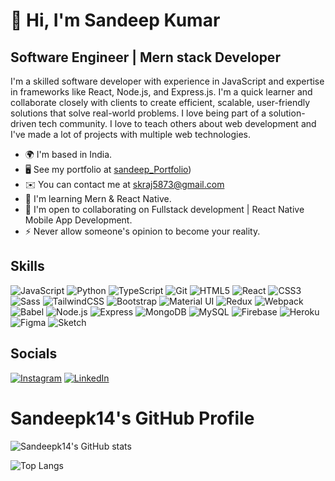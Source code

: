 #  👋 Hi, I'm Sandeep Kumar

## Software Engineer | Mern stack Developer

I'm a skilled software developer with experience in JavaScript and expertise in frameworks like React, Node.js, and Express.js. I'm a quick learner and collaborate closely with clients to create efficient, scalable, user-friendly solutions that solve real-world problems. I love being part of a solution-driven tech community. I love to teach others about web development and I've made a lot of projects with multiple web technologies.

- 🌍 I'm based in India.
- 🖥️ See my portfolio at [sandeep_Portfolio](https://teal-daffodil-f80e69.netlify.app/))
- ✉️ You can contact me at [skraj5873@gmail.com](mailto:skraj5873@gmail.com)
- 🧠 I'm learning Mern & React Native.
- 🤝 I'm open to collaborating on Fullstack development | React Native Mobile App Development.
- ⚡ Never allow someone's opinion to become your reality.

## Skills

![JavaScript](https://img.shields.io/badge/JavaScript-323330?style=for-the-badge&logo=javascript&logoColor=F7DF1E)
![Python](https://img.shields.io/badge/Python-3776AB?style=for-the-badge&logo=python&logoColor=white)
![TypeScript](https://img.shields.io/badge/TypeScript-007ACC?style=for-the-badge&logo=typescript&logoColor=white)
![Git](https://img.shields.io/badge/Git-F05032?style=for-the-badge&logo=git&logoColor=white)
![HTML5](https://img.shields.io/badge/HTML5-E34F26?style=for-the-badge&logo=html5&logoColor=white)
![React](https://img.shields.io/badge/React-61DAFB?style=for-the-badge&logo=react&logoColor=black)
![CSS3](https://img.shields.io/badge/CSS3-1572B6?style=for-the-badge&logo=css3&logoColor=white)
![Sass](https://img.shields.io/badge/Sass-CC6699?style=for-the-badge&logo=sass&logoColor=white)
![TailwindCSS](https://img.shields.io/badge/Tailwind_CSS-38B2AC?style=for-the-badge&logo=tailwind-css&logoColor=white)
![Bootstrap](https://img.shields.io/badge/Bootstrap-563D7C?style=for-the-badge&logo=bootstrap&logoColor=white)
![Material UI](https://img.shields.io/badge/Material--UI-0081CB?style=for-the-badge&logo=material-ui&logoColor=white)
![Redux](https://img.shields.io/badge/Redux-764ABC?style=for-the-badge&logo=redux&logoColor=white)
![Webpack](https://img.shields.io/badge/Webpack-8DD6F9?style=for-the-badge&logo=webpack&logoColor=black)
![Babel](https://img.shields.io/badge/Babel-F9DC3E?style=for-the-badge&logo=babel&logoColor=black)
![Node.js](https://img.shields.io/badge/Node.js-339933?style=for-the-badge&logo=nodedotjs&logoColor=white)
![Express](https://img.shields.io/badge/Express-000000?style=for-the-badge&logo=express&logoColor=white)
![MongoDB](https://img.shields.io/badge/MongoDB-4EA94B?style=for-the-badge&logo=mongodb&logoColor=white)
![MySQL](https://img.shields.io/badge/MySQL-4479A1?style=for-the-badge&logo=mysql&logoColor=white)
![Firebase](https://img.shields.io/badge/Firebase-FFCA28?style=for-the-badge&logo=firebase&logoColor=black)
![Heroku](https://img.shields.io/badge/Heroku-430098?style=for-the-badge&logo=heroku&logoColor=white)
![Figma](https://img.shields.io/badge/Figma-F24E1E?style=for-the-badge&logo=figma&logoColor=white)
![Sketch](https://img.shields.io/badge/Sketch-F7B500?style=for-the-badge&logo=sketch&logoColor=black)

## Socials

<!-- You can add links to your social media profiles here -->
[![Instagram](https://img.shields.io/badge/Instagram-E4405F?style=for-the-badge&logo=instagram&logoColor=white)](https://www.instagram.com/t___h___e__s___a___n___d_ee__p/)
[![LinkedIn](https://img.shields.io/badge/LinkedIn-0077B5?style=for-the-badge&logo=linkedin&logoColor=white)](https://linkedin.com/in/sandeep-kumar-100211235)

# Sandeepk14's GitHub Profile

![Sandeepk14's GitHub stats](https://github-readme-stats.vercel.app/api?username=Sandeepk14&show_icons=true&hide_title=true&hide_border=true&count_private=true&hide=prs)

![Top Langs](https://github-readme-stats.vercel.app/api/top-langs/?username=Sandeepk14&layout=compact&hide_title=true&hide_border=true)

